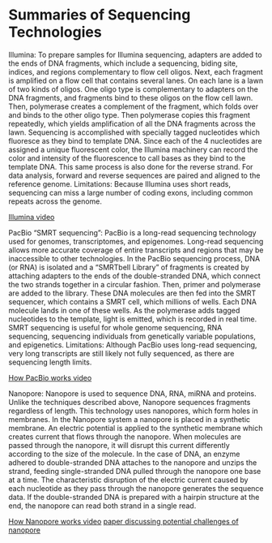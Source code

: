 # Summaries of Sequencing Technologies

Illumina:
To prepare samples for Illumina sequencing, adapters are added to the ends of DNA fragments, which include a sequencing, biding site, indices, and regions complementary to flow cell oligos.
Next, each fragment is amplified on a flow cell that contains several lanes. On each lane is a lawn of two kinds of oligos. One oligo type is complementary to adapters on the DNA fragments, and fragments bind to these oligos on the flow cell lawn. Then, polymerase creates a complement of the fragment, which folds over and binds to the other oligo type. Then polymerase copies this fragment repeatedly, which yields amplification of all the DNA fragments across the lawn. Sequencing is accomplished with specially tagged nucleotides which fluoresce as they bind to template DNA. Since each of the 4 nucleotides are assigned a unique fluorescent color, the Illumina machinery can record the color and intensity of the fluorescence to call bases as they bind to the template DNA. This same process is also done for the reverse strand. For data analysis, forward and reverse sequences are paired and aligned to the reference genome.
Limitations: Because Illumina uses short reads, sequencing can miss a large number of coding exons, including common repeats across the genome.

[Illumina video](https://www.youtube.com/watch?v=fCd6B5HRaZ8)


PacBio “SMRT sequencing”:
PacBio is a long-read sequencing technology used for genomes, transcriptomes, and epigenomes. Long-read sequencing allows more accurate coverage of entire transcripts and regions that may be inaccessible to other technologies.
In the PacBio sequencing process, DNA (or RNA) is isolated and a “SMRTbell Library” of fragments is created by attaching adapters to the ends of the double-stranded DNA, which connect the two strands together in a circular fashion. Then, primer and polymerase are added to the library. These DNA molecules are then fed into the SMRT sequencer, which contains a SMRT cell, which millions of wells. Each DNA molecule lands in one of these wells. As the polymerase adds tagged nucleotides to the template, light is emitted, which is recorded in real time. SMRT sequencing is useful for whole genome sequencing, RNA sequencing, sequencing individuals from genetically variable populations, and epigenetics.
Limitations: Although PacBio uses long-read sequencing, very long transcripts are still likely not fully sequenced, as there are sequencing length limits.

[How PacBio works video](https://www.youtube.com/watch?v=_lD8JyAbwEo)

Nanopore:
Nanopore is used to sequence DNA, RNA, miRNA and proteins. Unlike the techniques described above, Nanopore sequences fragments regardless of length. This technology uses nanopores, which form holes in membranes. In the Nanopore system a nanopore is placed in a synthetic membrane. An electric potential is applied to the synthetic membrane which creates current that flows through the nanopore. When molecules are passed through the nanopore, it will disrupt this current differently according to the size of the molecule. In the case of
DNA, an enzyme adhered to double-stranded DNA attaches to the nanopore and unzips the strand, feeding single-stranded DNA pulled through the nanopore one base at a time. The characteristic disruption of the electric current caused by each nucleotide as they pass through the nanopore generates the sequence data. If the double-stranded DNA is prepared with a hairpin structure at the end, the nanopore can read both strand in a single read.

[How Nanopore works video](https://www.youtube.com/watch?v=E9-Rm5AoZGw)
[paper discussing potential challenges of nanopore](https://www.ncbi.nlm.nih.gov/pmc/articles/PMC2683588/pdf/nihms-89972.pdf)
